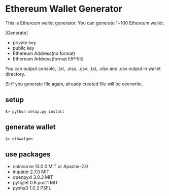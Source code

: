# Ethereum Wallet Generator

This is Ethereum wallet generator.
You can generate 1~100 Ethereum wallet.

[Generate]
- private key
- public key
- Ethereum Address(no format)
- Ethereum Address(format EIP-55)

You can output console, .txt, .xlsx, .csv.
.txt, .xlsx and .csv output in wallet directory.

(!) If you generate file again, already created file will be overwrite.
## setup

```
$> python setup.py install
```

## generate wallet

```
$> ethwalgen
```

## use packages
- coincurve             13.0.0     MIT or Apache-2.0
- inquirer              2.7.0      MIT
- openpyxl              3.0.3      MIT 
- pyfiglet              0.8.post1  MIT 
- pysha3                1.0.2      PSFL